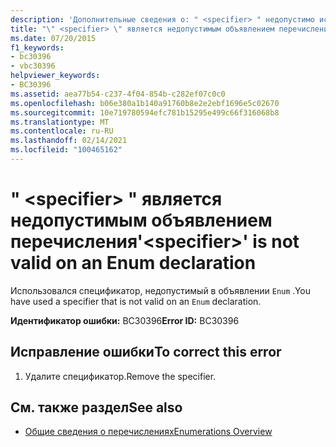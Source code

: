 ```yaml
---
description: 'Дополнительные сведения о: " <specifier> " недопустимо использовать в объявлении перечисления'
title: "\" <specifier> \" является недопустимым объявлением перечисления"
ms.date: 07/20/2015
f1_keywords:
- bc30396
- vbc30396
helpviewer_keywords:
- BC30396
ms.assetid: aea77b54-c237-4f04-854b-c282ef07c0c0
ms.openlocfilehash: b06e380a1b140a91760b8e2e2ebf1696e5c02670
ms.sourcegitcommit: 10e719780594efc781b15295e499c66f316068b8
ms.translationtype: MT
ms.contentlocale: ru-RU
ms.lasthandoff: 02/14/2021
ms.locfileid: "100465162"
---
```

# <a name="specifier-is-not-valid-on-an-enum-declaration"></a><span data-ttu-id="66fc6-103">" \<specifier> " является недопустимым объявлением перечисления</span><span class="sxs-lookup"><span data-stu-id="66fc6-103">'\<specifier>' is not valid on an Enum declaration</span></span>

<span data-ttu-id="66fc6-104">Использовался спецификатор, недопустимый в объявлении `Enum` .</span><span class="sxs-lookup"><span data-stu-id="66fc6-104">You have used a specifier that is not valid on an `Enum` declaration.</span></span>  
  
 <span data-ttu-id="66fc6-105">**Идентификатор ошибки:** BC30396</span><span class="sxs-lookup"><span data-stu-id="66fc6-105">**Error ID:** BC30396</span></span>  
  
## <a name="to-correct-this-error"></a><span data-ttu-id="66fc6-106">Исправление ошибки</span><span class="sxs-lookup"><span data-stu-id="66fc6-106">To correct this error</span></span>  
  
1. <span data-ttu-id="66fc6-107">Удалите спецификатор.</span><span class="sxs-lookup"><span data-stu-id="66fc6-107">Remove the specifier.</span></span>  
  
## <a name="see-also"></a><span data-ttu-id="66fc6-108">См. также раздел</span><span class="sxs-lookup"><span data-stu-id="66fc6-108">See also</span></span>

- [<span data-ttu-id="66fc6-109">Общие сведения о перечислениях</span><span class="sxs-lookup"><span data-stu-id="66fc6-109">Enumerations Overview</span></span>](../programming-guide/language-features/constants-enums/enumerations-overview.md)

